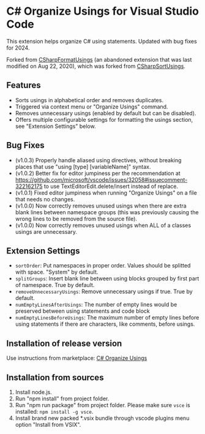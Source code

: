 # C# Organize Usings for Visual Studio Code

This extension helps organize C# using statements.  Updated with bug fixes for 2024.

Forked from [CSharpFormatUsings](https://marketplace.visualstudio.com/items?itemName=gaoshan0621.csharp-format-usings) (an abandoned extension that was last modified on Aug 22, 2020), which was forked from [CSharpSortUsings](https://marketplace.visualstudio.com/items?itemName=jongrant.csharpsortusings).

## Features

* Sorts usings in alphabetical order and removes duplicates.
* Triggered via context menu or "Organize Usings" command.
* Removes unnecessary usings (enabled by default but can be disabled).
* Offers multiple configurable settings for formatting the usings section, see "Extension Settings" below.

## Bug Fixes

* (v1.0.3) Properly handle aliased using directives, without breaking places that use "using [type] [variableName]" syntax.
* (v1.0.2) Better fix for editor jumpiness per the recommendation at https://github.com/microsoft/vscode/issues/32058#issuecomment-322162175 to use TextEditorEdit.delete/insert instead of replace.
* (v1.0.1) Fixed editor jumpiness when running "Organize Usings" on a file that needs no changes.
* (v1.0.0) Now correctly removes unused usings when there are extra blank lines between namespace groups (this was previously causing the wrong lines to be removed from the source file).
* (v1.0.0) Now correctly removes unused usings when ALL of a classes usings are unnecessary.

## Extension Settings

* `sortOrder`: Put namespaces in proper order. Values should be splitted with space. "System" by default.
* `splitGroups`: Insert blank line between using blocks grouped by first part of namespace. True by default.
* `removeUnnecessaryUsings`: Remove unnecessary usings if true. True by default.
* `numEmptyLinesAfterUsings`: The number of empty lines would be preserved between using statements and code block
* `numEmptyLinesBeforeUsings`: The maximum number of empty lines before using statements if there are characters, like comments, before usings.

## Installation of release version

Use instructions from marketplace: [C# Organize Usings](https://marketplace.visualstudio.com/items?itemName=jeremycaron.csharp-organize-usings)

## Installation from sources

1. Install node.js.
2. Run "npm install" from project folder.
3. Run "npm run package" from project folder. Please make sure `vsce` is installed: `npm install -g vsce`.
4. Install brand new packed *.vsix bundle through vscode plugins menu option "Install from VSIX".
